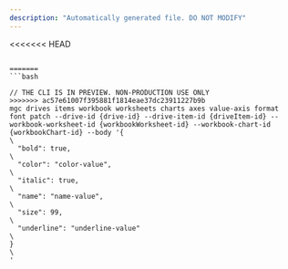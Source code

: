 ```yaml
---
description: "Automatically generated file. DO NOT MODIFY"
---
```


<<<<<<< HEAD
```cli

=======
```bash

// THE CLI IS IN PREVIEW. NON-PRODUCTION USE ONLY
>>>>>>> ac57e61007f395881f1814eae37dc23911227b9b
mgc drives items workbook worksheets charts axes value-axis format font patch --drive-id {drive-id} --drive-item-id {driveItem-id} --workbook-worksheet-id {workbookWorksheet-id} --workbook-chart-id {workbookChart-id} --body '{\
  "bold": true,\
  "color": "color-value",\
  "italic": true,\
  "name": "name-value",\
  "size": 99,\
  "underline": "underline-value"\
}\
'

```